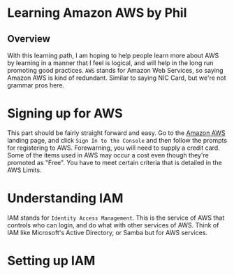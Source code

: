 # Learning Amazon AWS by Phil

## Overview

With this learning path, I am hoping to help people learn more about AWS by learning in a manner that I feel is logical, and will help in the long run promoting good practices. `AWS` stands for Amazon Web Services, so saying Amazon AWS is kind of redundant. Similar to saying NIC Card, but we're not grammar pros here.

# Signing up for AWS

This part should be fairly straight forward and easy. Go to the [Amazon AWS](https://aws.amazon.com/) landing page, and click `Sign In to the Console` and then follow the prompts for registering to AWS. Forewarning, you will need to supply a credit card. Some of the items used in AWS may occur a cost even though they're promoted as "Free". You have to meet certain criteria that is detailed in the AWS Limits.

# Understanding IAM

IAM stands for `Identity Access Management`. This is the service of AWS that controls who can login, and do what with other services of AWS. Think of IAM like Microsoft's Active Directory, or Samba but for AWS services. 

# Setting up IAM


